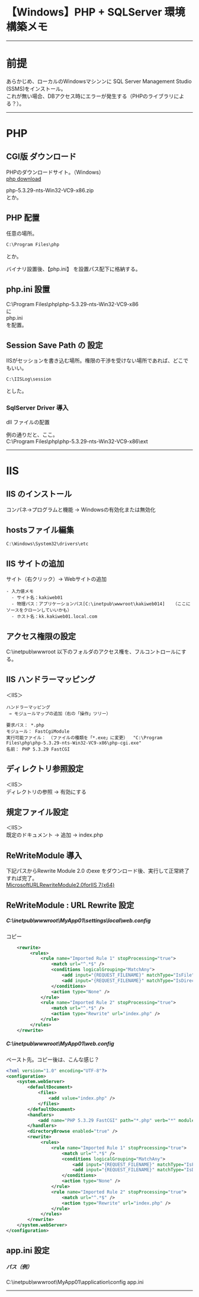 # 【Windows】PHP + SQLServer 環境構築メモ

________________________________________________________________________________________
# 前提
あらかじめ、ローカルのWindowsマシンンに SQL Server Management Studio (SSMS)をインストール。  
これが無い場合、DBアクセス時にエラーが発生する（PHPのライブラリによる？）。  

________________________________________________________________________________________
# PHP

## CGI版 ダウンロード
PHPのダウンロードサイト。（Windows）  
[php download](https://windows.php.net/downloads/releases/archives/)  

php-5.3.29-nts-Win32-VC9-x86.zip  
とか。  

## PHP 配置
任意の場所。  
```
C:\Program Files\php
```
とか。  

バイナリ設置後、【php.ini】 を設置パス配下に格納する。  

## php.ini 設置
C:\Program Files\php\php-5.3.29-nts-Win32-VC9-x86  
に  
php.ini  
を配置。  



## Session Save Path の 設定
IISがセッションを書き込む場所。権限の干渉を受けない場所であれば、どこでもいい。  
```
C:\IISLog\session
```
とした。


### SqlServer Driver 導入
dll ファイルの配置  

例の通りだと、ここ。  
C:\Program Files\php\php-5.3.29-nts-Win32-VC9-x86\ext  

________________________________________________________________________________________
# IIS

## IIS のインストール
コンパネ→プログラムと機能 → Windowsの有効化または無効化  

## hostsファイル編集
```
C:\Windows\System32\drivers\etc  
```

## IIS サイトの追加
サイト（右クリック）→ Webサイトの追加  

```
- 入力値メモ  
  - サイト名：kakiweb01
  - 物理パス：アプリケーションパス[C:\inetpub\wwwroot\kakiweb014]   （ここにソースをクローンしていいかも）
  - ホスト名：kk.kakiweb01.local.com
```

## アクセス権限の設定
C:\inetpub\wwwroot 以下のフォルダのアクセス権を、フルコントロールにする。  


## IIS ハンドラーマッピング
＜IIS＞  
```
ハンドラーマッピング
 → モジュールマップの追加（右の「操作」ツリー）

要求パス： *.php
モジュール： FastCgiModule
実行可能ファイル： （ファイルの種類を「*.exe」に変更）  "C:\Program Files\php\php-5.3.29-nts-Win32-VC9-x86\php-cgi.exe"
名前： PHP 5.3.29 FastCGI
```


## ディレクトリ参照設定
＜IIS＞  
ディレクトリの参照 → 有効にする


## 規定ファイル設定
＜IIS＞  
既定のドキュメント → 追加 → index.php


## ReWriteModule 導入

下記パスからRewrite Module 2.0 のexe をダウンロード後、実行して正常終了すれば完了。  
[MicrosoftURLRewriteModule2.0forIIS 7(x64)](https://www.microsoft.com/en-us/download/confirmation.aspx?id=47337)  


## ReWriteModule : URL Rewrite 設定

##### C:\inetpub\wwwroot\MyApp01\settings\local\web.config
コピー
```xml
    <rewrite>
         <rules>
             <rule name="Imported Rule 1" stopProcessing="true">
                 <match url="^.*$" />
                 <conditions logicalGrouping="MatchAny">
                     <add input="{REQUEST_FILENAME}" matchType="IsFile" pattern="" ignoreCase="false" />
                     <add input="{REQUEST_FILENAME}" matchType="IsDirectory" pattern="" ignoreCase="false" />
                 </conditions>
                 <action type="None" />
             </rule>
             <rule name="Imported Rule 2" stopProcessing="true">
                 <match url="^.*$" />
                 <action type="Rewrite" url="index.php" />
             </rule>
         </rules>
    </rewrite>
```

##### C:\inetpub\wwwroot\MyApp01\web.config
ペースト先。コピー後は、こんな感じ？ 
```xml
<?xml version="1.0" encoding="UTF-8"?>
<configuration>
    <system.webServer>
        <defaultDocument>
            <files>
                <add value="index.php" />
            </files>
        </defaultDocument>
        <handlers>
            <add name="PHP 5.3.29 FastCGI" path="*.php" verb="*" modules="FastCgiModule" scriptProcessor="C:\Program Files\php\php-5.3.29-nts-Win32-VC9-x86\php-cgi.exe" resourceType="File" />
        </handlers>
        <directoryBrowse enabled="true" />
        <rewrite>
             <rules>
                 <rule name="Imported Rule 1" stopProcessing="true">
                     <match url="^.*$" />
                     <conditions logicalGrouping="MatchAny">
                         <add input="{REQUEST_FILENAME}" matchType="IsFile" pattern="" ignoreCase="false" />
                         <add input="{REQUEST_FILENAME}" matchType="IsDirectory" pattern="" ignoreCase="false" />
                     </conditions>
                     <action type="None" />
                 </rule>
                 <rule name="Imported Rule 2" stopProcessing="true">
                     <match url="^.*$" />
                     <action type="Rewrite" url="index.php" />
                 </rule>
             </rules>
        </rewrite>
    </system.webServer>
</configuration>
```


## app.ini 設定

##### パス（例）
C:\inetpub\wwwroot\MyApp01\application\config
app.ini

________________________________________________________________________________________


